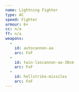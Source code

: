 ```yaml
---
name: Lightning Fighter
type: AC
speed: Fighter
armour: 6+
cc: n/a
ff: n/a
weapons:
  -
    id: autocannon-aa
    arc: FxF
  -
    id: twin-lascannon-aa-30cm
    arc: FxF
  -
    id: hellstrike-missiles
    arc: FxF
---
```

